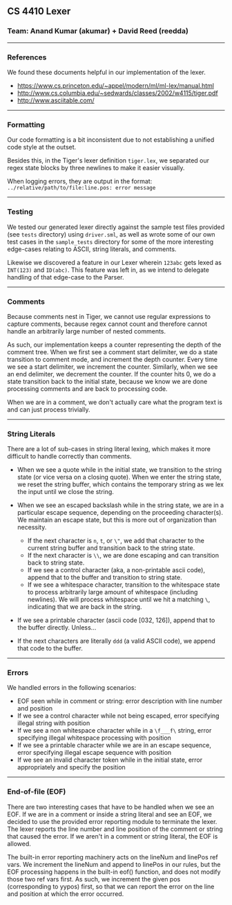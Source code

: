 ## CS 4410 Lexer
### Team: Anand Kumar (akumar) + David Reed (reedda)

---

### References

We found these documents helpful in our implementation of the lexer.
* https://www.cs.princeton.edu/~appel/modern/ml/ml-lex/manual.html
* http://www.cs.columbia.edu/~sedwards/classes/2002/w4115/tiger.pdf
* http://www.asciitable.com/

---

### Formatting

Our code formatting is a bit inconsistent due to not establishing a unified code
style at the outset.

Besides this, in the Tiger's lexer definition `tiger.lex`, we separated our 
regex state blocks by three newlines to make it easier visually.

When logging errors, they are output in the format:
`../relative/path/to/file:line.pos: error message`

---
### Testing

We tested our generated lexer directly against the sample test files provided
(see `tests` directory) using `driver.sml`, as well as wrote some of our own
test cases in the `sample_tests` directory for some of the more interesting
edge-cases relating to ASCII, string literals, and comments.

Likewise we discovered a feature in our Lexer wherein `123abc` gets lexed as
`INT(123)` and `ID(abc)`. This feature was left in, as we intend to delegate
handling of that edge-case to the Parser.

---

### Comments

Because comments nest in Tiger, we cannot use regular expressions to capture
comments, because regex cannot count and therefore cannot handle an arbitrarily
large number of nested comments.

As such, our implementation keeps a counter representing the depth of the comment
tree. When we first see a comment start delimiter, we do a state transition to
comment mode, and increment the depth counter. Every time we see a start delimiter,
we increment the counter. Similarly, when we see an end delimiter, we decrement
the counter. If the counter hits 0, we do a state transition back to the initial
state, because we know we are done processing comments and are back to processing
code.

When we are in a comment, we don't actually care what the program text is and can
just process trivially.

---

### String Literals

There are a lot of sub-cases in string literal lexing, which makes it more difficult
to handle correctly than comments.

* When we see a quote while in the initial state, we transition to the string state (or vice versa on a closing quote). When we
enter the string state, we reset the string buffer, which contains the temporary string as we lex the input until we close the string.

* When we see an escaped backslash while in the string state, we are in a particular escape sequence, depending on the proceeding character(s). We maintain an escape state, but this is more out of organization than necessity.
  * If the next character is `n`, `t`, or `\"`, we add that character to the current string buffer and transition back to the string state.
  * If the next character is `\\`, we are done escaping and can transition back to string state.
  * If we see a control character (aka, a non-printable ascii code), append that to the buffer and transition to string state.
  * If we see a whitespace character, transition to the whitespace state to process arbitrarily large amount of whitespace (including newlines). We will process whitespace until we hit a matching `\`, indicating that we are back in the string.

* If we see a printable character (ascii code [032, 126]), append that to the buffer directly. Unless...
* If the next characters are literally `ddd` (a valid ASCII code), we append that code to the buffer.

---

### Errors

We handled errors in the following scenarios:

* EOF seen while in comment or string: error description with line number and position
* If we see a control character while not being escaped, error specifying illegal string with position
* If we see a non whitespace character while in a `\f___f\` string, error specifying illegal whitespace processing with position
* If we see a printable character while we are in an escape sequence, error specifying illegal escape sequence with position
* If we see an invalid character token while in the initial state, error appropriately and specify the position

---

### End-of-file (EOF)

There are two interesting cases that have to be handled when we see an EOF. If
we are in a comment or inside a string literal and see an EOF, we decided to use
the provided error reporting module to terminate the lexer. The lexer reports
the line number and line position of the comment or string that caused the error.
If we aren't in a comment or string literal, the EOF is allowed.

The built-in error reporting machinery acts on the lineNum and linePos ref vars. We increment the lineNum
and append to linePos in our rules, but the EOF processing happens in the built-in eof() function, and
does not modify those two ref vars first. As such, we increment the given pos (corresponding to yypos) first,
so that we can report the error on the line and position at which the error occurred.
